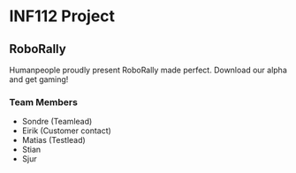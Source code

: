 # INF112 Project 
## RoboRally
Humanpeople proudly present RoboRally made perfect.
Download our alpha and get gaming!


### Team Members
- Sondre (Teamlead)
- Eirik (Customer contact)
- Matias (Testlead)
- Stian
- Sjur

